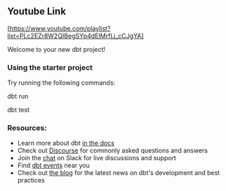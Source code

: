 ## Youtube Link

[https://www.youtube.com/playlist?list=PLc2EZr8W2QIBegSYp4dEIMrfLj_cCJgYA]

Welcome to your new dbt project!

### Using the starter project

Try running the following commands:

dbt run

dbt test

### Resources:

- Learn more about dbt [in the docs](https://docs.getdbt.com/docs/introduction)
- Check out [Discourse](https://discourse.getdbt.com/) for commonly asked questions and answers
- Join the [chat](https://community.getdbt.com/) on Slack for live discussions and support
- Find [dbt events](https://events.getdbt.com) near you
- Check out [the blog](https://blog.getdbt.com/) for the latest news on dbt's development and best practices
